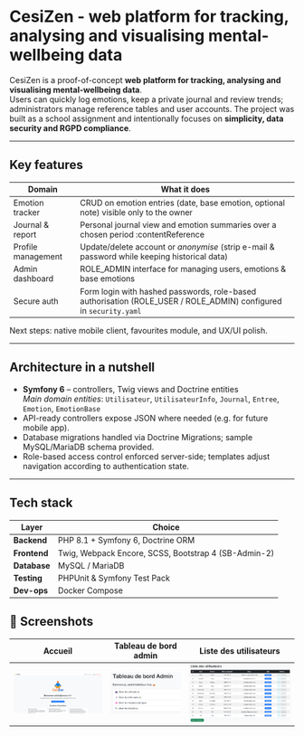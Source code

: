 # CesiZen - web platform for tracking, analysing and visualising mental-wellbeing data

CesiZen is a proof-of-concept **web platform for tracking, analysing and visualising mental-wellbeing data**.  
Users can quickly log emotions, keep a private journal and review trends; administrators manage reference tables and user accounts. The project was built as a school assignment and intentionally focuses on **simplicity, data security and RGPD compliance**.

---

## Key features
| Domain | What it does |
|--------|--------------|
| Emotion tracker | CRUD on emotion entries (date, base emotion, optional note) visible only to the owner |
| Journal & report | Personal journal view and emotion summaries over a chosen period :contentReference |
| Profile management | Update/delete account or *anonymise* (strip e-mail & password while keeping historical data) |
| Admin dashboard | ROLE_ADMIN interface for managing users, emotions & base emotions |
| Secure auth | Form login with hashed passwords, role-based authorisation (ROLE_USER / ROLE_ADMIN) configured in `security.yaml` |

Next steps: native mobile client, favourites module, and UX/UI polish.

---

## Architecture in a nutshell

* **Symfony 6** – controllers, Twig views and Doctrine entities  
  *Main domain entities*: `Utilisateur`, `UtilisateurInfo`, `Journal`, `Entree`, `Emotion`, `EmotionBase`
* API-ready controllers expose JSON where needed (e.g. for future mobile app).  
* Database migrations handled via Doctrine Migrations; sample MySQL/MariaDB schema provided.  
* Role-based access control enforced server-side; templates adjust navigation according to authentication state.

---

## Tech stack

| Layer        | Choice                            |
|--------------|-----------------------------------|
| **Backend**  | PHP 8.1 + Symfony 6, Doctrine ORM | 
| **Frontend** | Twig, Webpack Encore, SCSS, Bootstrap 4 (SB-Admin-2) |
| **Database** | MySQL / MariaDB                  | 
| **Testing**  | PHPUnit & Symfony Test Pack       | 
| **Dev-ops**  | Docker Compose   | 

## 📸 Screenshots

| Accueil | Tableau de bord admin | Liste des utilisateurs |
|---------|----------------------|--------------------|
| ![](docs/screenshots/1.png) | ![](docs/screenshots/2.png) | ![](docs/screenshots/3.png) |
